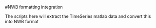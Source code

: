 #NWB formatting integration

The scripts here will extract the TimeSeries matlab data and convert this into
NWB format

